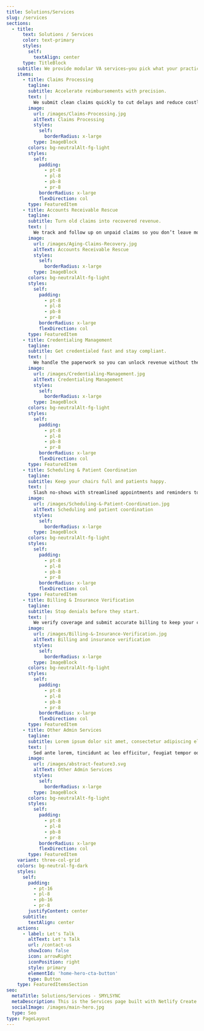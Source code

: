 ```yaml
---
title: Solutions/Services
slug: /services
sections:
  - title:
      text: Solutions / Services
      color: text-primary
      styles:
        self:
          textAlign: center
      type: TitleBlock
    subtitle: We provide modular VA services—you pick what your practice needs.
    items:
      - title: Claims Processing
        tagline: 
        subtitle: Accelerate reimbursements with precision.
        text: |
          We submit clean claims quickly to cut delays and reduce costly errors.
        image:
          url: /images/Claims-Processing.jpg
          altText: Claims Processing
          styles:
            self:
              borderRadius: x-large
          type: ImageBlock
        colors: bg-neutralAlt-fg-light
        styles:
          self:
            padding:
              - pt-8
              - pl-8
              - pb-8
              - pr-8
            borderRadius: x-large
            flexDirection: col
        type: FeaturedItem
      - title: Accounts Receivable Rescue
        tagline: 
        subtitle: Turn old claims into recovered revenue.
        text: |
          We track and follow up on unpaid claims so you don’t leave money behind.
        image:
          url: /images/Aging-Claims-Recovery.jpg
          altText: Accounts Receivable Rescue
          styles:
            self:
              borderRadius: x-large
          type: ImageBlock
        colors: bg-neutralAlt-fg-light
        styles:
          self:
            padding:
              - pt-8
              - pl-8
              - pb-8
              - pr-8
            borderRadius: x-large
            flexDirection: col
        type: FeaturedItem
      - title: Credentialing Management
        tagline: 
        subtitle: Get credentialed fast and stay compliant.
        text: |
          We handle the paperwork so you can unlock revenue without the headaches.
        image:
          url: /images/Credentialing-Management.jpg
          altText: Credentialing Management
          styles:
            self:
              borderRadius: x-large
          type: ImageBlock
        colors: bg-neutralAlt-fg-light
        styles:
          self:
            padding:
              - pt-8
              - pl-8
              - pb-8
              - pr-8
            borderRadius: x-large
            flexDirection: col
        type: FeaturedItem
      - title: Scheduling & Patient Coordination
        tagline: 
        subtitle: Keep your chairs full and patients happy.
        text: |
          Slash no-shows with streamlined appointments and reminders to reduce no-shows.
        image:
          url: /images/Scheduling-&-Patient-Coordination.jpg
          altText: Scheduling and patient coordination
          styles:
            self:
              borderRadius: x-large
          type: ImageBlock
        colors: bg-neutralAlt-fg-light
        styles:
          self:
            padding:
              - pt-8
              - pl-8
              - pb-8
              - pr-8
            borderRadius: x-large
            flexDirection: col
        type: FeaturedItem
      - title: Billing & Insurance Verification
        tagline: 
        subtitle: Stop denials before they start.
        text: |
          We verify coverage and submit accurate billing to keep your cashflow smooth.
        image:
          url: /images/Billing-&-Insurance-Verification.jpg
          altText: Billing and insurance verification
          styles:
            self:
              borderRadius: x-large
          type: ImageBlock
        colors: bg-neutralAlt-fg-light
        styles:
          self:
            padding:
              - pt-8
              - pl-8
              - pb-8
              - pr-8
            borderRadius: x-large
            flexDirection: col
        type: FeaturedItem
      - title: Other Admin Services
        tagline: 
        subtitle: Lorem ipsum dolor sit amet, consectetur adipiscing elit. 
        text: |
          Sed ante lorem, tincidunt ac leo efficitur, feugiat tempor odio. 
        image:
          url: /images/abstract-feature3.svg
          altText: Other Admin Services
          styles:
            self:
              borderRadius: x-large
          type: ImageBlock
        colors: bg-neutralAlt-fg-light
        styles:
          self:
            padding:
              - pt-8
              - pl-8
              - pb-8
              - pr-8
            borderRadius: x-large
            flexDirection: col
        type: FeaturedItem
    variant: three-col-grid
    colors: bg-neutral-fg-dark
    styles:
      self:
        padding:
          - pt-16
          - pl-8
          - pb-16
          - pr-8
        justifyContent: center
      subtitle:
        textAlign: center
    actions:
      - label: Let's Talk
        altText: Let's Talk
        url: /contact-us
        showIcon: false
        icon: arrowRight
        iconPosition: right
        style: primary
        elementId: 'home-hero-cta-button'
        type: Button
    type: FeaturedItemsSection
seo:
  metaTitle: Solutions/Services - SMYLSYNC
  metaDescription: This is the Services page built with Netlify Create.
  socialImage: /images/main-hero.jpg
  type: Seo
type: PageLayout
---
```

